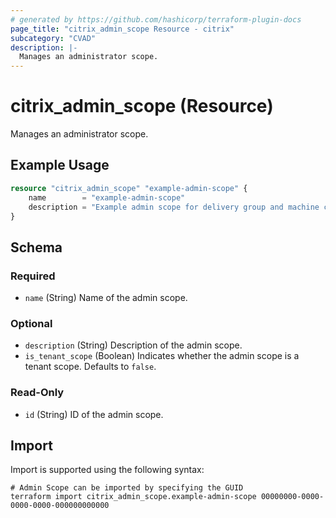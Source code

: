 ```yaml
---
# generated by https://github.com/hashicorp/terraform-plugin-docs
page_title: "citrix_admin_scope Resource - citrix"
subcategory: "CVAD"
description: |-
  Manages an administrator scope.
---
```


# citrix_admin_scope (Resource)

Manages an administrator scope.

## Example Usage

```terraform
resource "citrix_admin_scope" "example-admin-scope" {
    name        = "example-admin-scope"
    description = "Example admin scope for delivery group and machine catalog"
}
```

<!-- schema generated by tfplugindocs -->
## Schema

### Required

- `name` (String) Name of the admin scope.

### Optional

- `description` (String) Description of the admin scope.
- `is_tenant_scope` (Boolean) Indicates whether the admin scope is a tenant scope. Defaults to `false`.

### Read-Only

- `id` (String) ID of the admin scope.

## Import

Import is supported using the following syntax:

```shell
# Admin Scope can be imported by specifying the GUID
terraform import citrix_admin_scope.example-admin-scope 00000000-0000-0000-0000-000000000000
```